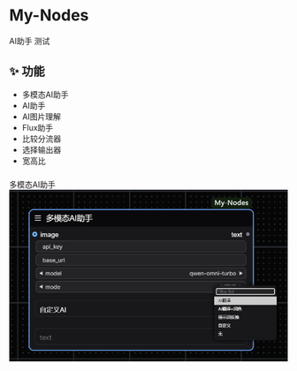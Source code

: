 # My-Nodes

AI助手
测试

## ✨ 功能
- 多模态AI助手
- AI助手
- AI图片理解
- Flux助手
- 比较分流器
- 选择输出器
- 宽高比




###
多模态AI助手
![多模态AI助手](IMG/1.png)
